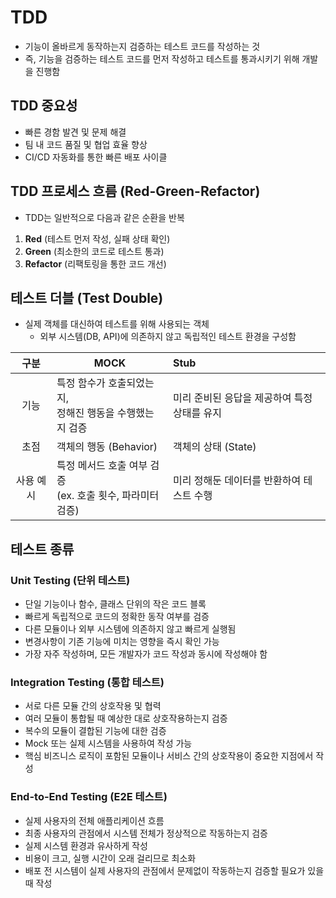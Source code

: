 # TDD
- 기능이 올바르게 동작하는지 검증하는 테스트 코드를 작성하는 것
- 즉, 기능을 검증하는 테스트 코드를 먼저 작성하고 테스트를 통과시키기 위해 개발을 진행함

## TDD 중요성
- 빠른 경함 발견 및 문제 해결
- 팀 내 코드 품질 및 협업 효율 향상
- CI/CD 자동화를 통한 빠른 배포 사이클

## TDD 프로세스 흐름 (Red-Green-Refactor)
- TDD는 일반적으로 다음과 같은 순환을 반복
1. **Red** (테스트 먼저 작성, 실패 상태 확인)
2. **Green** (최소한의 코드로 테스트 통과)
3. **Refactor** (리팩토링을 통한 코드 개선)

## 테스트 더블 (Test Double)
- 실제 객체를 대신하여 테스트를 위해 사용되는 객체
	- 외부 시스템(DB, API)에 의존하지 않고 독립적인 테스트 환경을 구성함


|  구분   | MOCK                                    | Stub                      |
| :---: | --------------------------------------- | :------------------------ |
|  기능   | 특정 함수가 호출되었는지,<br>정해진 행동을 수행했는지 검증      | 미리 준비된 응답을 제공하여 특정 상태를 유지 |
|  초점   | 객체의 행동 (Behavior)                       | 객체의 상태 (State)            |
| 사용 예시 | 특정 메서드 호출 여부 검증<br>(ex. 호출 횟수, 파라미터 검증) | 미리 정해둔 데이터를 반환하여 테스트 수행   |


## 테스트 종류
### Unit Testing (단위 테스트)

- 단일 기능이나 함수, 클래스 단위의 작은 코드 블록
- 빠르게 독립적으로 코드의 정확한 동작 여부를 검증
- 다른 모듈이나 외부 시스템에 의존하지 않고 빠르게 실행됨
- 변경사항이 기존 기능에 미치는 영향을 즉시 확인 가능
- 가장 자주 작성하며, 모든 개발자가 코드 작성과 동시에 작성해야 함

### Integration Testing (통합 테스트)

- 서로 다른 모듈 간의 상호작용 및 협력
- 여러 모듈이 통합될 때 예상한 대로 상호작용하는지 검증
- 복수의 모듈이 결합된 기능에 대한 검증
- Mock 또는 실제 시스템을 사용하여 작성 가능
- 핵심 비즈니스 로직이 포함된 모듈이나 서비스 간의 상호작용이 중요한 지점에서 작성


### End-to-End Testing (E2E 테스트)

- 실제 사용자의 전체 애플리케이션 흐름
- 최종 사용자의 관점에서 시스템 전체가 정상적으로 작동하는지 검증
- 실제 시스템 환경과 유사하게 작성
- 비용이 크고, 실행 시간이 오래 걸리므로 최소화
- 배포 전 시스템이 실제 사용자의 관점에서 문제없이 작동하는지 검증할 필요가 있을 때 작성


